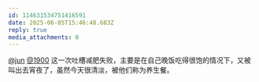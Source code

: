 ```yaml
---
id: 114631534751416591
date: 2025-06-05T15:46:48.683Z
reply: true
media_attachments: 0
---
```


[@jun](https://social.luzhaojun.com/@jun) [@1900](https://social.1900.live/@1900) 这一次吐槽减肥失败，主要是在自己晚饭吃得很饱的情况下，又被叫出去宵夜了，虽然今天很清淡，被他们称为养生餐。

